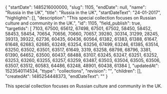 {
  "startDate": 1485216000000, 
  "slug": 1105, 
  "endDate": null, 
  "name": "Russia in the UK", 
  "title": "Russia in the UK", 
  "startDateText": "24-01-2017", 
  "highlights": [], 
  "description": "This special collection focuses on Russian culture and community in the UK.", 
  "id": 1105, 
  "field_publish": true, 
  "targetIds": [
    7103, 
    67500, 
    65612, 
    67498, 
    67501, 
    67502, 
    58450, 
    58452, 
    58453, 
    58454, 
    70654, 
    70656, 
    70660, 
    70657, 
    39280, 
    30314, 
    31299, 
    28245, 
    39313, 
    39322, 
    62736, 
    60435, 
    60436, 
    60564, 
    61382, 
    61383, 
    61388, 
    61647, 
    61648, 
    62683, 
    62685, 
    63249, 
    63254, 
    63256, 
    67499, 
    63246, 
    61385, 
    63514, 
    63250, 
    63502, 
    63501, 
    63517, 
    61649, 
    3319, 
    63258, 
    68798, 
    68796, 
    3381, 
    61390, 
    64652, 
    63500, 
    60437, 
    68488, 
    63107, 
    63245, 
    63247, 
    63251, 
    63252, 
    63253, 
    63260, 
    63255, 
    63257, 
    63259, 
    63487, 
    63503, 
    63504, 
    63505, 
    63506, 
    63507, 
    63512, 
    60583, 
    64486, 
    63248, 
    48901, 
    60438, 
    61384
  ], 
  "updatedAt": 1523540114534, 
  "ttype": "collections", 
  "revision": "", 
  "children": [], 
  "createdAt": 1485254448373, 
  "endDateText": ""
}

This special collection focuses on Russian culture and community in the UK.